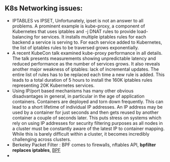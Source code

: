## K8s Networking issues:
- IPTABLES vs IPSET, Unfortunately, ipset is not an answer to all problems. A prominent example is kube-proxy, a component of Kubernetes that uses iptables and -j DNAT rules to provide load-balancing for services. It installs multiple iptables rules for each backend a service is serving to. For each service added to Kubernetes, the list of iptables rules to be traversed grows exponentially.
- A recent KubeCon talk examined kube-proxy performance in all details. The talk presents measurements showing unpredictable latency and reduced performance as the number of services grows. It also reveals another major weakness of iptables: lack of incremental updates. The entire list of rules has to be replaced each time a new rule is added. This leads to a total duration of 5 hours to install the 160K iptables rules representing 20K Kubernetes services.
- Using IP/port based mechanisms has many other obvious disadvantages in general, in particular in the age of application containers. Containers are deployed and torn down frequently. This can lead to a short lifetime of individual IP addresses. An IP address may be used by a container for just seconds and then gets reused by another container a couple of seconds later. This puts stress on systems which rely on using IP addresses for security filtering purposes as all nodes in a cluster must be constantly aware of the latest IP to container mapping. While this is barely difficult within a cluster, it becomes incredibly challenging across clusters. 
-  Berkeley Packet Filter : BPF comes to firewalls, nftables API, **bpfilter replaces iptables**, [BPF](https://docs.cilium.io/en/stable/bpf/)
- 

